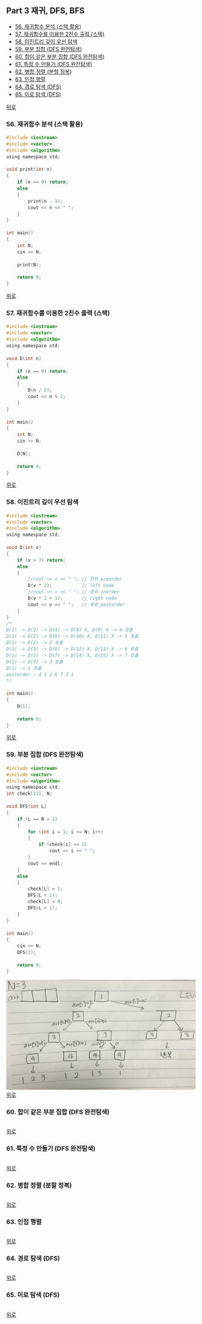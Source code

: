 ## Part 3 재귀, DFS, BFS
* [56. 재귀함수 분석 (스택 활용)](#56-재귀함수-분석-스택-활용)
* [57. 재귀함수를 이용한 2진수 출력 (스택)](#57-재귀함수를-이용한-2진수-출력-스택)
* [58. 이진트리 깊이 우선 탐색](#58-이진트리-깊이-우선-탐색)
* [59. 부분 집합 (DFS 완전탐색)](#59-부분-집합-dfs-완전탐색)
* [60. 합이 같은 부분 집합 (DFS 완전탐색)](#60-합이-같은-부분-집합-dfs-완전탐색)
* [61. 특정 수 만들기 (DFS 완전탐색)](#61-특정-수-만들기-dfs-완전탐색)
* [62. 병합 정렬 (분할 정복)](#62-병합-정렬-분할-정복)
* [63. 인접 행렬](#63-인접-행렬)
* [64. 경로 탐색 (DFS)](#64-경로-탐색-dfs)
* [65. 미로 탐색 (DFS)](#65-미로-탐색-dfs)

[뒤로](https://github.com/hhhan0315/Algorithm)

### 56. 재귀함수 분석 (스택 활용)
```c
#include <iostream>
#include <vector>
#include <algorithm>
using namespace std;

void print(int n)
{
	if (n == 0) return;
	else
	{
		print(n - 1);
		cout << n << " ";
	}
}

int main()
{
	int N;
	cin >> N;

	print(N);

	return 0;
}
```
[위로](#part-3-재귀-dfs-bfs)

### 57. 재귀함수를 이용한 2진수 출력 (스택)
```c
#include <iostream>
#include <vector>
#include <algorithm>
using namespace std;

void D(int n)
{
	if (n == 0) return;
	else
	{
		D(n / 2);
		cout << n % 2;
	}
}

int main()
{
	int N;
	cin >> N;

	D(N);

	return 0;
}
```
[위로](#part-3-재귀-dfs-bfs)

### 58. 이진트리 깊이 우선 탐색
```c
#include <iostream>
#include <vector>
#include <algorithm>
using namespace std;

void D(int v)
{
	if (v > 7) return;
	else
	{
		//cout << v << " ";	// 전위 preorder
		D(v * 2);	        // left node
		//cout << v << " ";	// 중위 inorder
		D(v * 2 + 1);	    // right node
		cout << v << " ";	// 후위 postorder
	}
}
/*
D(1) -> D(2) -> D(4) -> D(8) X, D(9) X -> 4 호출
D(1) -> D(2) -> D(5) -> D(10) X, D(11) X -> 5 호출
D(1) -> D(2) -> 2 호출
D(1) -> D(3) -> D(6) -> D(12) X, D(13) X -> 6 호출
D(1) -> D(3) -> D(7) -> D(14) X, D(15) X -> 7 호출
D(1) -> D(3) -> 3 호출
D(1) -> 1 호출
postorder : 4 5 2 6 7 3 1
*/

int main()
{
	D(1);

	return 0;
}
```
[위로](#part-3-재귀-dfs-bfs)

### 59. 부분 집합 (DFS 완전탐색)
```c
#include <iostream>
#include <vector>
#include <algorithm>
using namespace std;
int check[11], N;

void DFS(int L)
{
	if (L == N + 1)
	{
		for (int i = 1; i <= N; i++)
		{
			if (check[i] == 1)
				cout << i << " ";
		}
		cout << endl;
	}
	else
	{
		check[L] = 1;
		DFS(L + 1);
		check[L] = 0;
		DFS(L + 1);
	}
}

int main()
{
	cin >> N;
	DFS(1);

	return 0;
}
```
![3_1_1](https://github.com/hhhan0315/Algorithm/blob/master/study_for_IT/image/3_1_1.jpeg)
[위로](#part-3-재귀-dfs-bfs)

### 60. 합이 같은 부분 집합 (DFS 완전탐색)
```c

```
[위로](#part-3-재귀-dfs-bfs)

### 61. 특정 수 만들기 (DFS 완전탐색)
```c

```
[위로](#part-3-재귀-dfs-bfs)

### 62. 병합 정렬 (분할 정복)
```c

```
[위로](#part-3-재귀-dfs-bfs)

### 63. 인접 행렬
```c

```
[위로](#part-3-재귀-dfs-bfs)

### 64. 경로 탐색 (DFS)
```c

```
[위로](#part-3-재귀-dfs-bfs)

### 65. 미로 탐색 (DFS)
```c

```
[위로](#part-3-재귀-dfs-bfs)
